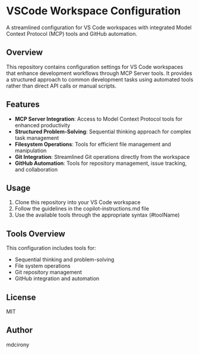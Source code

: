 # VSCode Workspace Configuration

A streamlined configuration for VS Code workspaces with integrated Model Context Protocol (MCP) tools and GitHub automation.

## Overview

This repository contains configuration settings for VS Code workspaces that enhance development workflows through MCP Server tools. It provides a structured approach to common development tasks using automated tools rather than direct API calls or manual scripts.

## Features

- **MCP Server Integration**: Access to Model Context Protocol tools for enhanced productivity
- **Structured Problem-Solving**: Sequential thinking approach for complex task management
- **Filesystem Operations**: Tools for efficient file management and manipulation
- **Git Integration**: Streamlined Git operations directly from the workspace
- **GitHub Automation**: Tools for repository management, issue tracking, and collaboration

## Usage

1. Clone this repository into your VS Code workspace
2. Follow the guidelines in the copilot-instructions.md file
3. Use the available tools through the appropriate syntax (#toolName)

## Tools Overview

This configuration includes tools for:
- Sequential thinking and problem-solving
- File system operations
- Git repository management
- GitHub integration and automation

## License

MIT

## Author

mdcirony
